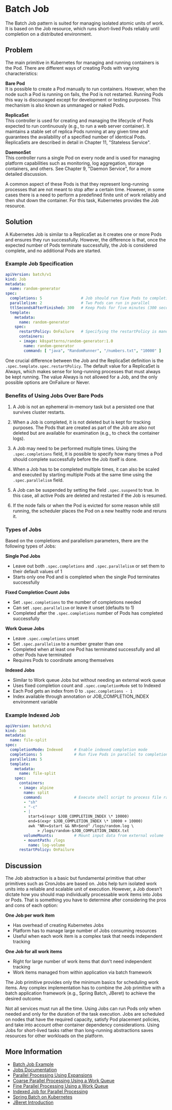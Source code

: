 # Batch Job

The Batch Job pattern is suited for managing isolated atomic units of work. It is based on the Job resource, which runs short-lived Pods reliably until completion on a distributed environment.

## Problem

The main primitive in Kubernetes for managing and running containers is the Pod. There are different ways of creating Pods with varying characteristics:

**Bare Pod**  
It is possible to create a Pod manually to run containers. However, when the node such a Pod is running on fails, the Pod is not restarted. Running Pods this way is discouraged except for development or testing purposes. This mechanism is also known as unmanaged or naked Pods.

**ReplicaSet**  
This controller is used for creating and managing the lifecycle of Pods expected to run continuously (e.g., to run a web server container). It maintains a stable set of replica Pods running at any given time and guarantees the availability of a specified number of identical Pods. ReplicaSets are described in detail in Chapter 11, "Stateless Service".

**DaemonSet**  
This controller runs a single Pod on every node and is used for managing platform capabilities such as monitoring, log aggregation, storage containers, and others. See Chapter 9, "Daemon Service", for a more detailed discussion.

A common aspect of these Pods is that they represent long-running processes that are not meant to stop after a certain time. However, in some cases there is a need to perform a predefined finite unit of work reliably and then shut down the container. For this task, Kubernetes provides the Job resource.

## Solution

A Kubernetes Job is similar to a ReplicaSet as it creates one or more Pods and ensures they run successfully. However, the difference is that, once the expected number of Pods terminate successfully, the Job is considered complete, and no additional Pods are started.

### Example Job Specification

```yaml
apiVersion: batch/v1
kind: Job
metadata:
  name: random-generator
spec:
  completions: 5                 # Job should run five Pods to completion, which all must succeed
  parallelism: 2                 # Two Pods can run in parallel
  ttlSecondsAfterFinished: 300   # Keep Pods for five minutes (300 seconds) before garbage-collecting them
  template:
    metadata:
      name: random-generator
    spec:
      restartPolicy: OnFailure   # Specifying the restartPolicy is mandatory for a Job
      containers:
      - image: k8spatterns/random-generator:1.0
        name: random-generator
        command: [ "java", "RandomRunner", "/numbers.txt", "10000" ]
```

One crucial difference between the Job and the ReplicaSet definition is the `.spec.template.spec.restartPolicy`. The default value for a ReplicaSet is Always, which makes sense for long-running processes that must always be kept running. The value Always is not allowed for a Job, and the only possible options are OnFailure or Never.

### Benefits of Using Jobs Over Bare Pods

1. A Job is not an ephemeral in-memory task but a persisted one that survives cluster restarts.

2. When a Job is completed, it is not deleted but is kept for tracking purposes. The Pods that are created as part of the Job are also not deleted but are available for examination (e.g., to check the container logs).

3. A Job may need to be performed multiple times. Using the `.spec.completions` field, it is possible to specify how many times a Pod should complete successfully before the Job itself is done.

4. When a Job has to be completed multiple times, it can also be scaled and executed by starting multiple Pods at the same time using the `.spec.parallelism` field.

5. A Job can be suspended by setting the field `.spec.suspend` to true. In this case, all active Pods are deleted and restarted if the Job is resumed.

6. If the node fails or when the Pod is evicted for some reason while still running, the scheduler places the Pod on a new healthy node and reruns it.

### Types of Jobs

Based on the completions and parallelism parameters, there are the following types of Jobs:

**Single Pod Jobs**  
- Leave out both `.spec.completions` and `.spec.parallelism` or set them to their default values of 1
- Starts only one Pod and is completed when the single Pod terminates successfully

**Fixed Completion Count Jobs**  
- Set `.spec.completions` to the number of completions needed
- Can set `.spec.parallelism` or leave it unset (defaults to 1)
- Completed after the `.spec.completions` number of Pods has completed successfully

**Work Queue Jobs**  
- Leave `.spec.completions` unset
- Set `.spec.parallelism` to a number greater than one
- Completed when at least one Pod has terminated successfully and all other Pods have terminated
- Requires Pods to coordinate among themselves

**Indexed Jobs**  
- Similar to Work queue Jobs but without needing an external work queue
- Uses fixed completion count and `.spec.completionMode` set to Indexed
- Each Pod gets an index from 0 to `.spec.completions - 1`
- Index available through annotation or JOB_COMPLETION_INDEX environment variable

### Example Indexed Job

```yaml
apiVersion: batch/v1
kind: Job
metadata:
  name: file-split
spec:
  completionMode: Indexed     # Enable indexed completion mode
  completions: 5              # Run five Pods in parallel to completion
  parallelism: 5
  template:
    metadata:
      name: file-split
    spec:
      containers:
      - image: alpine
        name: split
        command:              # Execute shell script to process file ranges
        - "sh"
        - "-c"
        - |
          start=$(expr $JOB_COMPLETION_INDEX \* 10000)      
          end=$(expr $JOB_COMPLETION_INDEX \* 10000 + 10000)
          awk "NR>=$start && NR<$end" /logs/random.log \    
              > /logs/random-$JOB_COMPLETION_INDEX.txt
        volumeMounts:         # Mount input data from external volume
        - mountPath: /logs    
          name: log-volume
      restartPolicy: OnFailure
```

## Discussion

The Job abstraction is a basic but fundamental primitive that other primitives such as CronJobs are based on. Jobs help turn isolated work units into a reliable and scalable unit of execution. However, a Job doesn't dictate how you should map individually processable work items into Jobs or Pods. That is something you have to determine after considering the pros and cons of each option:

**One Job per work item**  
- Has overhead of creating Kubernetes Jobs
- Platform has to manage large number of Jobs consuming resources
- Useful when each work item is a complex task that needs independent tracking

**One Job for all work items**  
- Right for large number of work items that don't need independent tracking
- Work items managed from within application via batch framework

The Job primitive provides only the minimum basics for scheduling work items. Any complex implementation has to combine the Job primitive with a batch application framework (e.g., Spring Batch, JBeret) to achieve the desired outcome.

Not all services must run all the time. Using Jobs can run Pods only when needed and only for the duration of the task execution. Jobs are scheduled on nodes that have the required capacity, satisfy Pod placement policies, and take into account other container dependency considerations. Using Jobs for short-lived tasks rather than long-running abstractions saves resources for other workloads on the platform.

## More Information

- [Batch Job Example](https://github.com/k8spatterns/examples/tree/main/behavioural/BatchJob)
- [Jobs Documentation](https://kubernetes.io/docs/concepts/workloads/controllers/job/)
- [Parallel Processing Using Expansions](https://kubernetes.io/docs/tasks/job/parallel-processing-expansion/)
- [Coarse Parallel Processing Using a Work Queue](https://kubernetes.io/docs/tasks/job/coarse-parallel-processing-work-queue/)
- [Fine Parallel Processing Using a Work Queue](https://kubernetes.io/docs/tasks/job/fine-parallel-processing-work-queue/)
- [Indexed Job for Parallel Processing](https://kubernetes.io/docs/tasks/job/indexed-parallel-processing-static/)
- [Spring Batch on Kubernetes](https://spring.io/blog/2018/12/10/spring-batch-on-kubernetes)
- [JBeret Introduction](https://jberet.gitbooks.io/jberet-user-guide/content/)
